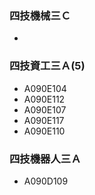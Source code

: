 ### 四技機械三Ｃ
- 

### 四技資工三Ａ(5)
- A090E104 
- A090E112
- A090E107
- A090E117
- A090E110

### 四技機器人三Ａ
- A090D109
